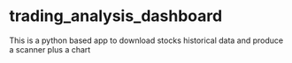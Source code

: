 # trading_analysis_dashboard
This is a python based app to download stocks historical data and produce a scanner plus a chart
